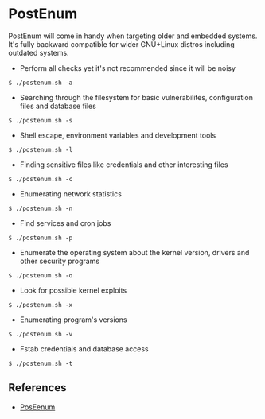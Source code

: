# PostEnum

PostEnum will come in handy when targeting older and embedded systems. It's fully backward compatible for wider GNU+Linux distros including outdated systems.

- Perform all checks yet it's not recommended since it will be noisy

`$ ./postenum.sh -a`

- Searching through the filesystem for basic vulnerabilites, configuration files and database files

`$ ./postenum.sh -s`

- Shell escape, environment variables and development tools

`$ ./postenum.sh -l`

- Finding sensitive files like credentials and other interesting files

`$ ./postenum.sh -c`

- Enumerating network statistics

`$ ./postenum.sh -n`

- Find services and cron jobs

`$ ./postenum.sh -p`

- Enumerate the operating system about the kernel version, drivers and other security programs

`$ ./postenum.sh -o`

- Look for possible kernel exploits

`$ ./postenum.sh -x`

- Enumerating program's versions

`$ ./postenum.sh -v`

- Fstab credentials and database access

`$ ./postenum.sh -t`

## References

- [PosEenum](https://github.com/mostaphabahadou/postenum)
